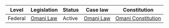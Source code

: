 | Level | Legislation | Status | Case law | Constitution |
|---|---|---|---|---|
| Federal | [Omani Law](https://www.omanlaws.gov.om/en/laws) | Active | [Omani Law](https://www.omanlaws.gov.om/en/laws) | [Omani Constitution](https://www.omanlaws.gov.om/en/constitution) |